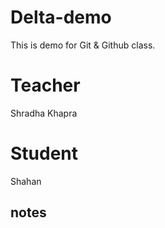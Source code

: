 # Delta-demo
This is demo for Git &amp; Github class.

# Teacher
Shradha Khapra

# Student 
Shahan

## notes